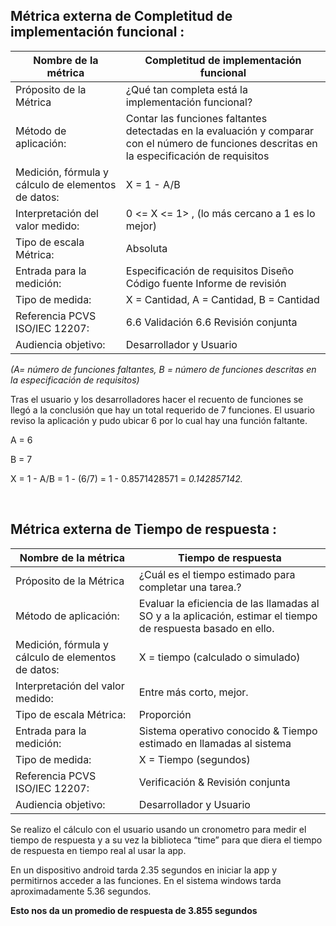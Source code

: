 ## Métrica externa de **Completitud de implementación funcional** : 

| Nombre de la métrica | Completitud de implementación funcional |
| --- | --- |
|Próposito de la Métrica | ¿Qué tan completa está la implementación funcional? |
| Método de aplicación: | Contar las funciones faltantes detectadas en la evaluación y comparar con el número de funciones descritas en la especificación de requisitos  |
| Medición, fórmula y cálculo de elementos de datos: | X = 1 - A/B |
| Interpretación del valor medido: | 0 <= X <= 1> , (lo más cercano a 1 es lo mejor)| 
| Tipo de escala Métrica: | Absoluta |
| Entrada para la medición: |Especificación de requisitos Diseño Código fuente Informe de revisión|
| Tipo de medida: | X = Cantidad, A = Cantidad, B = Cantidad|
| Referencia PCVS ISO/IEC 12207: | 6.6 Validación 6.6 Revisión conjunta |
| Audiencia objetivo: | Desarrollador y Usuario | 

*(A= número de funciones faltantes, B = número de funciones descritas en la especificación de requisitos)*

Tras el usuario y los desarrolladores hacer el recuento de funciones se llegó a la conclusión que hay un total requerido de 7 funciones. 
El usuario reviso la aplicación y pudo ubicar 6 por lo cual hay una función faltante.

A = 6

B = 7

X = 1 - A/B = 1 - (6/7) = 1 - 0.8571428571 = *0.142857142.* 

&nbsp;

## Métrica externa de **Tiempo de respuesta** : 

| Nombre de la métrica | Tiempo de respuesta |
| --- | --- |
|Próposito de la Métrica | ¿Cuál es el tiempo estimado para completar una tarea.? |
| Método de aplicación: | Evaluar la eficiencia de las llamadas al SO y a la aplicación, estimar el tiempo de respuesta basado en ello. |
| Medición, fórmula y cálculo de elementos de datos: | X = tiempo (calculado o simulado) |
| Interpretación del valor medido: | Entre más corto, mejor.| 
| Tipo de escala Métrica: | Proporción |
| Entrada para la medición: |Sistema operativo conocido & Tiempo estimado en llamadas al sistema |
| Tipo de medida: | X = Tiempo (segundos)|
| Referencia PCVS ISO/IEC 12207: | Verificación & Revisión conjunta |
| Audiencia objetivo: | Desarrollador y Usuario | 

Se realizo el cálculo con el usuario usando un cronometro para medir el tiempo de respuesta y a su vez la biblioteca “time” para que diera el tiempo de respuesta en tiempo real al usar la app. 

En un dispositivo android tarda 2.35 segundos en iniciar la app y permitirnos acceder a las funciones. En el sistema windows tarda aproximadamente 5.36 segundos.

**Esto nos da un promedio de respuesta de 3.855 segundos**